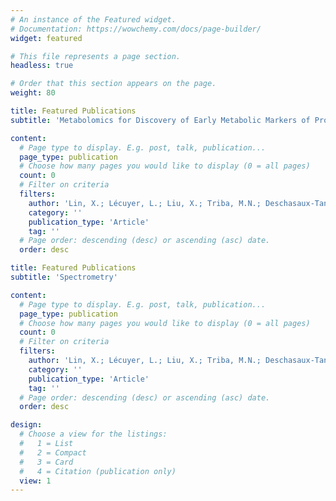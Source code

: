 ```yaml
---
# An instance of the Featured widget.
# Documentation: https://wowchemy.com/docs/page-builder/
widget: featured

# This file represents a page section.
headless: true

# Order that this section appears on the page.
weight: 80

title: Featured Publications
subtitle: 'Metabolomics for Discovery of Early Metabolic Markers of Prostate Cancer Based on Ultra-High-Performance Liquid Chromatography-High Resolution Mass Spectrometry'

content:
  # Page type to display. E.g. post, talk, publication...
  page_type: publication
  # Choose how many pages you would like to display (0 = all pages)
  count: 0
  # Filter on criteria
  filters:
    author: 'Lin, X.; Lécuyer, L.; Liu, X.; Triba, M.N.; Deschasaux-Tanguy, M.; Demidem, A.; Liu, Z.; Palama, T.; Rossary, A.; Vasson, M.-P.; Hercberg, S.; Galan, P.; Savarin, P.; Xu, G.; Touvier, M.'
    category: ''
    publication_type: 'Article'
    tag: ''
  # Page order: descending (desc) or ascending (asc) date.
  order: desc

title: Featured Publications
subtitle: 'Spectrometry'

content:
  # Page type to display. E.g. post, talk, publication...
  page_type: publication
  # Choose how many pages you would like to display (0 = all pages)
  count: 0
  # Filter on criteria
  filters:
    author: 'Lin, X.; Lécuyer, L.; Liu, X.; Triba, M.N.; Deschasaux-Tanguy, M.; Demidem, A.; Liu, Z.; Palama, T.; Rossary, A.; Vasson, M.-P.; Hercberg, S.; Galan, P.; Savarin, P.; Xu, G.; Touvier, M.'
    category: ''
    publication_type: 'Article'
    tag: ''
  # Page order: descending (desc) or ascending (asc) date.
  order: desc

design:
  # Choose a view for the listings:
  #   1 = List
  #   2 = Compact
  #   3 = Card
  #   4 = Citation (publication only)
  view: 1
---
```

